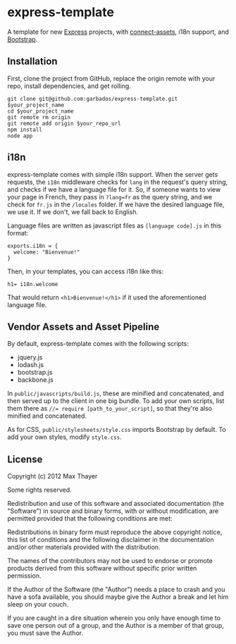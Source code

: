 # express-template

A template for new [Express](http://expressjs.com/) projects, with [connect-assets](https://github.com/TrevorBurnham/connect-assets), i18n support, and [Bootstrap](http://twitter.github.com/bootstrap/).

## Installation

First, clone the project from GitHub, replace the origin remote with your repo, install dependencies, and get rolling.

    git clone git@github.com:garbados/express-template.git $your_project_name
    cd $your_project_name
    git remote rm origin
    git remote add origin $your_repo_url
    npm install
    node app

## i18n

express-template comes with simple i18n support. When the server gets requests, the `i18n` middleware checks for `lang` in the request's query string, and checks if we have a language file for it. So, if someone wants to view your page in French, they pass in `?lang=fr` as the query string, and we check for `fr.js` in the `/locales` folder. If we have the desired language file, we use it. If we don't, we fall back to English.

Language files are written as javascript files as `[language code].js` in this format:

    exports.i18n = {
      welcome: "Bienvenue!" 
    }
    
Then, in your templates, you can access i18n like this:

    h1= i18n.welcome
    
That would return `<h1>Bienvenue!</h1>` if it used the aforementioned language file.

## Vendor Assets and Asset Pipeline

By default, express-template comes with the following scripts:

* jquery.js
* lodash.js
* bootstrap.js
* backbone.js

In `public/javascripts/build.js`, these are minified and concatenated, and then served up to the client in one big bundle. To add your own scripts, list them there as `//= require [path_to_your_script]`, so that they're also minified and concatenated.

As for CSS, `public/stylesheets/style.css` imports Bootstrap by default. To add your own styles, modify `style.css`.

## License

Copyright (c) 2012 Max Thayer

Some rights reserved.

Redistribution and use of this software and associated documentation (the "Software") in source and binary forms, with or without modification, are permitted provided that the following conditions are met:

Redistributions in binary form must reproduce the above copyright notice, this list of conditions and the following disclaimer in the documentation and/or other materials provided with the distribution.

The names of the contributors may not be used to endorse or promote products derived from this software without specific prior written permission.

If the Author of the Software (the "Author") needs a place to crash and you have a sofa available, you should maybe give the Author a break and let him sleep on your couch.

If you are caught in a dire situation wherein you only have enough time to save one person out of a group, and the Author is a member of that group, you must save the Author.